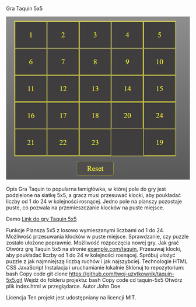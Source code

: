Gra Taquin 5x5

![Opis obrazka](Taquin.png)

Opis
Gra Taquin to popularna łamigłówka, w której pole do gry jest podzielone na siatkę 5x5, a gracz musi przesuwać klocki, aby poukładać liczby od 1 do 24 w kolejności rosnącej. Jedno pole na planszy pozostaje puste, co pozwala na przemieszczanie klocków na puste miejsce.

Demo
[Link do gry Taquin 5x5](https://tomaszgrobelski.github.io/Kostka-Taquin/kostka.html)


Funkcje
Plansza 5x5 z losowo wymieszanymi liczbami od 1 do 24.
Możliwość przesuwania klocków w puste miejsce.
Sprawdzanie, czy puzzle zostało ułożone poprawnie.
Możliwość rozpoczęcia nowej gry.
Jak grać
Otwórz grę Taquin 5x5 na stronie [example.com/taquin.](https://tomaszgrobelski.github.io/Kostka-Taquin/kostka.html)
Przesuwaj klocki, aby poukładać liczby od 1 do 24 w kolejności rosnącej.
Spróbuj ułożyć puzzle z jak najmniejszą liczbą ruchów i jak najszybciej.
Technologie
HTML
CSS
JavaScript
Instalacja i uruchamianie lokalnie
Sklonuj to repozytorium:
bash
Copy code
git clone https://github.com/twoj-uzytkownik/taquin-5x5.git
Wejdź do folderu projektu:
bash
Copy code
cd taquin-5x5
Otwórz plik index.html w przeglądarce.
Autor
John Doe

Licencja
Ten projekt jest udostępniany na licencji MIT.

